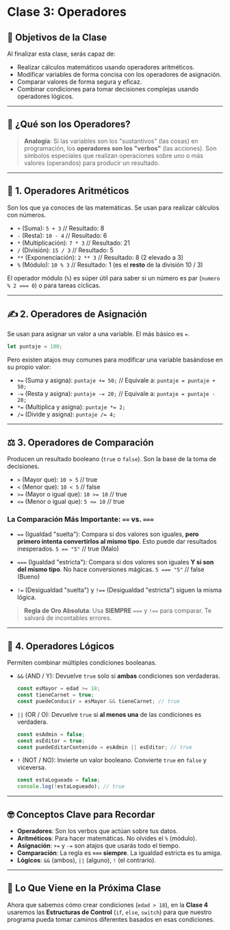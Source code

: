 # Clase 3: Operadores

## 🎯 Objetivos de la Clase

Al finalizar esta clase, serás capaz de:
- Realizar cálculos matemáticos usando operadores aritméticos.
- Modificar variables de forma concisa con los operadores de asignación.
- Comparar valores de forma segura y eficaz.
- Combinar condiciones para tomar decisiones complejas usando operadores lógicos.

---

## 🤔 ¿Qué son los Operadores?

> **Analogía**: Si las variables son los "sustantivos" (las cosas) en programación, los **operadores son los "verbos"** (las acciones). Son símbolos especiales que realizan operaciones sobre uno o más valores (operandos) para producir un resultado.

---

## 🧮 1. Operadores Aritméticos

Son los que ya conoces de las matemáticas. Se usan para realizar cálculos con números.

- `+` (Suma): `5 + 3`  // Resultado: 8
- `-` (Resta): `10 - 4` // Resultado: 6
- `*` (Multiplicación): `7 * 3` // Resultado: 21
- `/` (División): `15 / 3` // Resultado: 5
- `**` (Exponenciación): `2 ** 3` // Resultado: 8 (2 elevado a 3)
- `%` (Módulo): `10 % 3` // Resultado: 1 (es el **resto** de la división 10 / 3)

El operador módulo (`%`) es súper útil para saber si un número es par (`numero % 2 === 0`) o para tareas cíclicas.

---

## ✍️ 2. Operadores de Asignación

Se usan para asignar un valor a una variable. El más básico es `=`.

```javascript
let puntaje = 100;
```

Pero existen atajos muy comunes para modificar una variable basándose en su propio valor:

- `+=` (Suma y asigna): `puntaje += 50;` // Equivale a: `puntaje = puntaje + 50;`
- `-=` (Resta y asigna): `puntaje -= 20;` // Equivale a: `puntaje = puntaje - 20;`
- `*=` (Multiplica y asigna): `puntaje *= 2;`
- `/=` (Divide y asigna): `puntaje /= 4;`

---

## ⚖️ 3. Operadores de Comparación

Producen un resultado booleano (`true` o `false`). Son la base de la toma de decisiones.

- `>` (Mayor que): `10 > 5` // true
- `<` (Menor que): `10 < 5` // false
- `>=` (Mayor o igual que): `10 >= 10` // true
- `<=` (Menor o igual que): `5 <= 10` // true

### La Comparación Más Importante: `==` vs. `===`

- `==` (Igualdad "suelta"): Compara si dos valores son iguales, **pero primero intenta convertirlos al mismo tipo**. Esto puede dar resultados inesperados.
  `5 == "5"` // true (Malo)

- `===` (Igualdad "estricta"): Compara si dos valores son iguales **Y si son del mismo tipo**. No hace conversiones mágicas.
  `5 === "5"` // false (Bueno)

- `!=` (Desigualdad "suelta") y `!==` (Desigualdad "estricta") siguen la misma lógica.

> **Regla de Oro Absoluta**: Usa **SIEMPRE** `===` y `!==` para comparar. Te salvará de incontables errores.

---

## 🧠 4. Operadores Lógicos

Permiten combinar múltiples condiciones booleanas.

- `&&` (AND / Y): Devuelve `true` solo si **ambas** condiciones son verdaderas.
  ```javascript
  const esMayor = edad >= 18;
  const tieneCarnet = true;
  const puedeConducir = esMayor && tieneCarnet; // true
  ```

- `||` (OR / O): Devuelve `true` si **al menos una** de las condiciones es verdadera.
  ```javascript
  const esAdmin = false;
  const esEditor = true;
  const puedeEditarContenido = esAdmin || esEditor; // true
  ```

- `!` (NOT / NO): Invierte un valor booleano. Convierte `true` en `false` y viceversa.
  ```javascript
  const estaLogueado = false;
  console.log(!estaLogueado); // true
  ```

---

## 🤓 Conceptos Clave para Recordar

- **Operadores**: Son los verbos que actúan sobre tus datos.
- **Aritméticos**: Para hacer matemáticas. No olvides el `%` (módulo).
- **Asignación**: `+=` y `-=` son atajos que usarás todo el tiempo.
- **Comparación**: La regla es **`===` siempre**. La igualdad estricta es tu amiga.
- **Lógicos**: `&&` (ambos), `||` (alguno), `!` (el contrario).

---

## 🎯 Lo Que Viene en la Próxima Clase

Ahora que sabemos cómo crear condiciones (`edad > 18`), en la **Clase 4** usaremos las **Estructuras de Control** (`if`, `else`, `switch`) para que nuestro programa pueda tomar caminos diferentes basados en esas condiciones.
